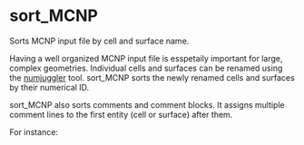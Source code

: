 # sort_MCNP
Sorts MCNP input file by cell and surface name.

Having a well organized MCNP input file is esspetaily important for large, complex geometries.
Individual cells and surfaces can be renamed using the [numjuggler](https://github.com/inr-kit/numjuggler) tool.
sort_MCNP sorts the newly renamed cells and surfaces by their numerical ID.

sort_MCNP also sorts comments and comment blocks.
It assigns multiple comment lines to the first entity (cell or surface) after them.

For instance:
